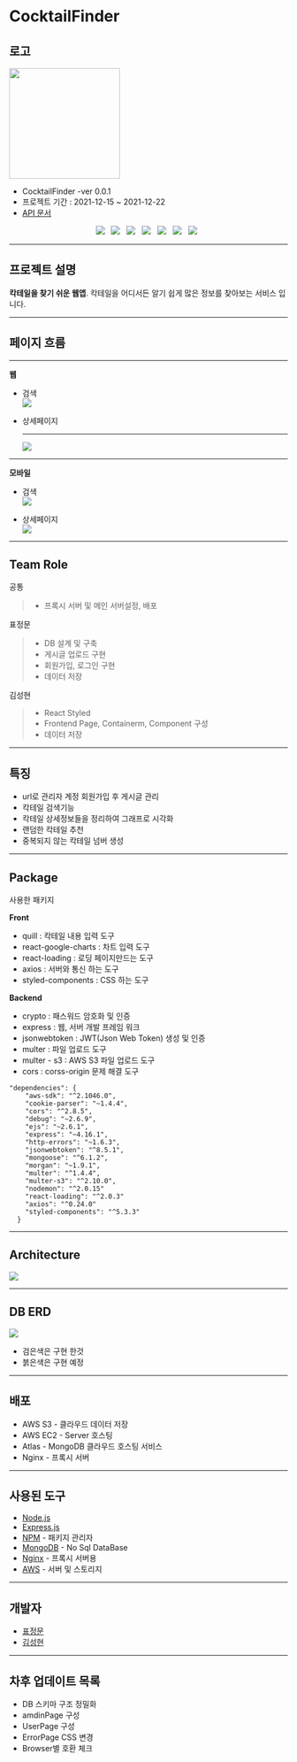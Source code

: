 # CocktailFinder

## 로고

<img width="200px" height="200px" src="https://user-images.githubusercontent.com/92348108/147043548-701caed3-9be5-49a4-85db-4b9bc8c357ea.png" />

- CocktailFinder -ver 0.0.1
- 프로젝트 기간 : 2021-12-15 ~ 2021-12-22
- [API 문서](https://documenter.getpostman.com/view/18192539/UVRBo6he)

<p align="center">
  <img src="https://img.shields.io/badge/React-61DAFB?style=flat-square&logo=React&logoColor=white" /> &nbsp
  <img src="https://img.shields.io/badge/styledComponents-DB7093?style=flat-square&logo=styled-components&logoColor=white" /> &nbsp 
  <img src="https://img.shields.io/badge/JavaScript-F7DF1E?style=flat-square&logo=JavaScript&logoColor=white"/> &nbsp
  <img src="https://img.shields.io/badge/Node.js-339933?style=flat-square&logo=Node.js&logoColor=white"/> &nbsp
  <img src="https://img.shields.io/badge/Express-000000?style=flat-square&logo=Express&logoColor=white"/> &nbsp  
  <img src="https://img.shields.io/badge/MongoDB-47A248?style=flat-square&logo=MongoDB&logoColor=white"/> &nbsp 
  <img src="https://img.shields.io/badge/Amazon AWS-232F3E?style=flat-square&logo=Amazon%20AWS&logoColor=white"/> &nbsp
</p>

<hr />

## 프로젝트 설명

**칵테일을 찾기 쉬운 웹앱**. 칵테일을 어디서든 알기 쉽게 많은 정보를
찾아보는 서비스 입니다.

<hr />

## 페이지 흐름

<hr />

**웹**

- 검색<br />
  <img src ="https://user-images.githubusercontent.com/92348108/147044668-73f43848-bcec-4a2b-b7a3-1ba485dc8749.gif">

- 상세페이지<hr />
  <img src="https://user-images.githubusercontent.com/92348108/147043263-ccd89f0e-3657-4252-93f1-bbaca3f6cdde.gif" />

<hr />

**모바일**

- 검색 <br />
  <img src ="https://user-images.githubusercontent.com/92348108/147044668-73f43848-bcec-4a2b-b7a3-1ba485dc8749.gif">

- 상세페이지 <br />
  <img src="https://user-images.githubusercontent.com/92348108/147043263-ccd89f0e-3657-4252-93f1-bbaca3f6cdde.gif" />

<hr />

## Team Role

공통

> - 프록시 서버 및 메인 서버설정, 배포

표정문

> - DB 설계 및 구축
> - 게시글 업로드 구현
> - 회원가입, 로그인 구현
> - 데이터 저장

김성현

> - React Styled
> - Frontend Page, Containerm, Component 구성
> - 데이터 저장

<hr />

## 특징

- url로 관리자 계정 회원가입 후 게시글 관리
- 칵테일 검색기능
- 칵테일 상세정보들을 정리하여 그래프로 시각화
- 랜덤한 칵테일 추천
- 중복되지 않는 칵테일 넘버 생성

<hr />

## Package

사용한 패키지

**Front**

- quill : 칵테일 내용 입력 도구
- react-google-charts : 차트 입력 도구
- react-loading : 로딩 페이지만드는 도구
- axios : 서버와 통신 하는 도구
- styled-components : CSS 하는 도구

**Backend**

- crypto : 패스워드 암호화 및 인증
- express : 웹, 서버 개발 프레임 워크
- jsonwebtoken : JWT(Json Web Token) 생성 및 인증
- multer : 파일 업로드 도구
- multer - s3 : AWS S3 파일 업로드 도구
- cors : corss-origin 문제 해결 도구

```
"dependencies": {
    "aws-sdk": "^2.1046.0",
    "cookie-parser": "~1.4.4",
    "cors": "^2.8.5",
    "debug": "~2.6.9",
    "ejs": "~2.6.1",
    "express": "~4.16.1",
    "http-errors": "~1.6.3",
    "jsonwebtoken": "^8.5.1",
    "mongoose": "^6.1.2",
    "morgan": "~1.9.1",
    "multer": "^1.4.4",
    "multer-s3": "^2.10.0",
    "nodemon": "^2.0.15"
    "react-loading": "^2.0.3"
    "axios": "^0.24.0"
    "styled-components": "^5.3.3"
  }
```

<hr />

## Architecture

<img src="https://user-images.githubusercontent.com/92348108/147176171-eed468b4-463b-4785-a8d7-4b8551c3568e.jpg" />

<hr />

## DB ERD

<img src="https://user-images.githubusercontent.com/92348108/147177530-e9e75936-24f4-4d7a-b145-43be39f15784.jpg" />

- 검은색은 구현 한것
- 붉은색은 구현 예정

<hr />

## 배포

- AWS S3 - 클라우드 데이터 저장
- AWS EC2 - Server 호스팅
- Atlas - MongoDB 클라우드 호스팅 서비스
- Nginx - 프록시 서버

<hr />

## 사용된 도구

- [Node.js](https://nodejs.org/ko/)
- [Express.js](https://expressjs.com/ko/)
- [NPM](https://www.npmjs.com/) - 패키지 관리자
- [MongoDB](https://www.mongodb.com/kr) - No Sql DataBase
- [Nginx](https://www.nginx.com/) - 프록시 서버용
- [AWS](https://aws.amazon.com/ko/free/?trk=fa2d6ba3-df80-4d24-a453-bf30ad163af9&sc_channel=ps&sc_campaign=acquisition&sc_medium=ACQ-P|PS-GO|Brand|Desktop|SU|Core-Main|Core|KR|KR|Text&ef_id=CjwKCAiAtouOBhA6EiwA2nLKH3yewzaFlNVOE3uV7M2uIgGP-lZzRaHZgO2CN5cgIw6yDqIvmcBBrRoC1egQAvD_BwE:G:s&s_kwcid=AL!4422!3!563761819834!e!!g!!aws&ef_id=CjwKCAiAtouOBhA6EiwA2nLKH3yewzaFlNVOE3uV7M2uIgGP-lZzRaHZgO2CN5cgIw6yDqIvmcBBrRoC1egQAvD_BwE:G:s&s_kwcid=AL!4422!3!563761819834!e!!g!!aws&all-free-tier.sort-by=item.additionalFields.SortRank&all-free-tier.sort-order=asc&awsf.Free%20Tier%20Types=*all&awsf.Free%20Tier%20Categories=*all) - 서버 및 스토리지

<hr />

## 개발자

- [표정문](https://github.com/jeongmooon)
- [김성현](https://github.com/constate)

<hr />

## 차후 업데이트 목록

- DB 스키마 구조 정밀화
- amdinPage 구성
- UserPage 구성
- ErrorPage CSS 변경
- Browser별 호환 체크

